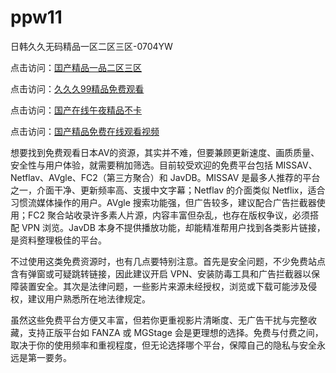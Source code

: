 # ppw11
日韩久久无码精品一区二区三区-0704YW

点击访问：<a href="https://gsd-agv.pages.dev/">囯产精品一品二区三区</a>

点击访问：<a href="https://gda-c7m.pages.dev/">久久久99精品免费观看</a>

点击访问：<a href="https://tfda.pages.dev/">国产在线午夜精品不卡</a>

点击访问：<a href="https://bsdf-5f5.pages.dev/">国产精品免费在线观看视频</a>

想要找到免费观看日本AV的资源，其实并不难，但要兼顾更新速度、画质质量、安全性与用户体验，就需要稍加筛选。目前较受欢迎的免费平台包括 MISSAV、Netflav、AVgle、FC2（第三方聚合）和 JavDB。MISSAV 是最多人推荐的平台之一，介面干净、更新频率高、支援中文字幕；Netflav 的介面类似 Netflix，适合习惯流媒体操作的用户。AVgle 搜索功能强，但广告较多，建议配合广告拦截器使用；FC2 聚合站收录许多素人片源，内容丰富但杂乱，也存在版权争议，必须搭配 VPN 浏览。JavDB 本身不提供播放功能，却能精准帮用户找到各类影片链接，是资料整理极佳的平台。

不过使用这类免费资源时，也有几点要特别注意。首先是安全问题，不少免费站点含有弹窗或可疑跳转链接，因此建议开启 VPN、安装防毒工具和广告拦截器以保障装置安全。其次是法律问题，一些影片来源未经授权，浏览或下载可能涉及侵权，建议用户熟悉所在地法律规定。

虽然这些免费平台方便又丰富，但若你更重视影片清晰度、无广告干扰与完整收藏，支持正版平台如 FANZA 或 MGStage 会是更理想的选择。免费与付费之间，取决于你的使用频率和重视程度，但无论选择哪个平台，保障自己的隐私与安全永远是第一要务。

<span style="display:none;">[Canonical link]( https://github.com/ppw20250704/ppw11 ）</span>
